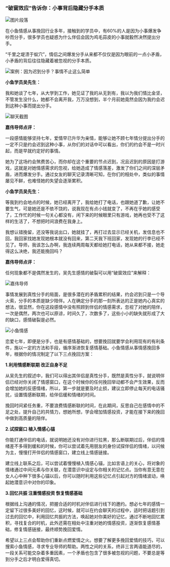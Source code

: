 ### “破窗效应”告诉你：小事背后隐藏分手本质

![图片段落](/im/images/articles/a7/a7_3/image1.png "图片段落")

在小鱼情感从事挽回行业多年，接触到的学员中，有60%的人是因为小事爆发争吵而分手，很多学员也疑惑为什么伴侣会因为鸡毛蒜皮的小事就毅然决然提出分手。

“千里之堤溃于蚁穴”，情侣之间爆发分手从来都不仅仅是因为眼前的一点小矛盾，小矛盾的背后往往隐藏着被忽视的分手本质。

![案例：因为迟到分手？事情不止这么简单](/im/images/articles/a7/a7_3/image2.png "案例：因为迟到分手？事情不止这么简单")

**小鱼学员吴先生：**

我和她谈了七年，从大学到工作，她见证了我的从无到有，我以为我们情比金坚，不管发生没什么，她都不会离开我，万万没想到，半个月前她竟然会因为我约会迟到这种小事而提出分手。

![聊天截图](/im/images/articles/a7/a7_3/image3.png "聊天截图")

**嘉伟导师点评：**

一段感情能够坚持七年，爱情早已升华为亲情，能够让她不顾七年情分提出分手的一定不只是约会迟到这种小事，从你们的对话中可以看出，你们的约会不是一时兴起，而是早就约定好的事情。

她为了这场约会煞费苦心，而你却在这个重要的节点迟到，况且迟到的原因是打游戏，这就是对她情感需求的忽视，给她造成了情感落差，激发了你们之间的深层矛盾，进而爆发分手。通过女友的聊天记录清晰可知，在你们的相处中，类似的事情屡见不鲜，也难怪她的失望会逐渐累积。

**小鱼学员吴先生：**

等我到约会地点的时候，她已经离开了，我给她打了电话，也跟她道了歉，让她不要生气，可是她还是不依不饶的，说我现在有点小钱就变了，不再在乎她的感受了，工作忙的时候一句关心都没有，闲下来的时候眼里只有游戏，她再也受不了这样的生活了，不想把时间浪费在我身上。

我想认错挽留，还没等我说出口，她就挂了，再打过去显示已经关机，发信息也不回，我回家找她发现她根本就没有回来，第二天我下班回家，发现她的行李已经不见了。导师，我该怎么办啊，我连续两周每天都给她打电话，她从来都不接，她走得这么决绝，我还能挽回吗？

**嘉伟导师点评：**

任何现象都不是偶然发生的，吴先生感情的破裂可以用“破窗效应”来解释：

![嘉伟导师](/im/images/articles/a7/a7_3/image4.png "聊天截图")

事情发展到真性分手的局面，是很多潜在的矛盾累积的结果，约会迟到只是一个导火索，分手的本质是缺少陪伴。人在确定分手的那一刻所表达的正是她内心真实的想法，很显然，你在这段感情中没有照顾到伴侣的情感需求，忽视了对她的陪伴，一次是偶然，两次也可以原谅，时间久了，次数多了，这些小小的缺失就形成了大的缺口，感情破裂是必然。

![小鱼情感](/im/images/articles/a7/a7_3/image5.png "小鱼情感")

恋爱七年，即便是分手，也是有感情基础的，想要挽回就要学会利用现有的有利条件，施以一定的方法和手段，循序渐进恢复感情基础。小鱼情感从事情感挽回多年，根据你的情况制定了以下三点挽回方案：

**1.利用情感断联期 改正自身不足**

从吴先生的叙述中，我们可以得出其伴侣是真性分手，既然是真性分手，就说明伴侣已经对你关闭了情感窗口，在这个时候你的任何挽回举动都不会产生效果，反而会增加她的反感情绪，所以，第一步就是要及时止损，建议立即停止每天的电话骚扰，设置情感断联期，给伴侣缓和情绪的时间。

挽回时间紧任务重，不要浪费情感断联的时间，在此期间，反思自己在感情中的不足之处，提升自己的共情力，想她所想，学会增加情感投资，才能在接下来的挽回中做到高质量的陪伴。

**2.试探窗口 植入情感心锚**

你能打通伴侣的电话，就说明她还没有对你进行拉黑，那么断联期过后，伴侣的情绪差不多得到缓和的时候，你可以尝试着先用朋友的身份试探伴侣的情绪，以问候为主，慢慢打开伴侣的情感窗口，建立线上情感链接。

建立线上联系之后，可以尝试着慢慢植入情感心锚，比如言语上的关心，将对象的情绪通过中间元素与你关联，在潜意识中设定与你相关的记忆点。当你有意无意在女人心中种下很多心锚以后，你可以随时利用这些记忆点引起对方的情绪波动，唤起她潜意识中对你的印象。

**3.回忆共振 注重情感投资 恢复情感基础**

根据线上沟通的情况，把握合适的时机对伴侣进行线下的邀约。想必七年的感情一定留下过很多美好的回忆，这时候，就可以在约会聊天的过程中，适时把话题引到过去的回忆中，利用回忆共振的方法，唤起她对你美好的记忆，通过不断地回忆累积，寻找复合的时机，此外还需在相处中注重对她的情感投资，逐渐恢复感情基础，修复情感链接，最终顺势挽回爱情。

希望以上三点会帮助你们重新点燃爱情之火。想要了解更多挽回爱情的技巧，可以搜索小鱼情感，寻求专业导师的帮助。两性之间的关系，终非三言两语能道尽的，一段关系可能交杂着多重因素，一个矛盾也包含了很多被忽视的问题，不要总是等到分手之后才明白爱得真切。
